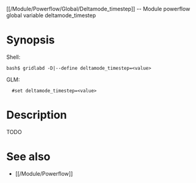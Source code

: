[[/Module/Powerflow/Global/Deltamode_timestep]] -- Module powerflow global variable deltamode_timestep

# Synopsis
Shell:
~~~
bash$ gridlabd -D|--define deltamode_timestep=<value>
~~~
GLM:
~~~
  #set deltamode_timestep=<value>
~~~

# Description

TODO

# See also
* [[/Module/Powerflow]]
